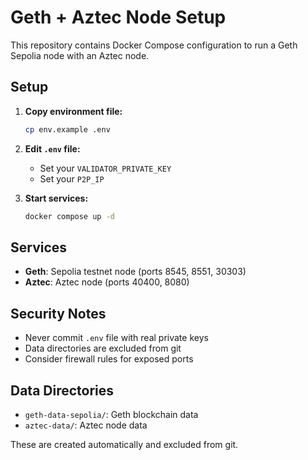 # Geth + Aztec Node Setup

This repository contains Docker Compose configuration to run a Geth Sepolia node with an Aztec node.

## Setup

1. **Copy environment file:**
   ```bash
   cp env.example .env
   ```

2. **Edit `.env` file:**
   - Set your `VALIDATOR_PRIVATE_KEY`
   - Set your `P2P_IP`

3. **Start services:**
   ```bash
   docker compose up -d
   ```

## Services

- **Geth**: Sepolia testnet node (ports 8545, 8551, 30303)
- **Aztec**: Aztec node (ports 40400, 8080)

## Security Notes

- Never commit `.env` file with real private keys
- Data directories are excluded from git
- Consider firewall rules for exposed ports

## Data Directories

- `geth-data-sepolia/`: Geth blockchain data
- `aztec-data/`: Aztec node data

These are created automatically and excluded from git. 